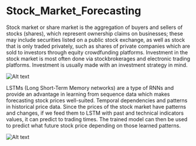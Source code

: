 # Stock_Market_Forecasting
Stock market or share market is the aggregation of buyers and sellers of stocks (shares), which represent ownership claims on businesses; these may include securities listed on a public stock exchange, as well as stock that is only traded privately, such as shares of private companies which are sold to investors through equity crowdfunding platforms. Investment in the stock market is most often done via stockbrokerages and electronic trading platforms. Investment is usually made with an investment strategy in mind.

![Alt text]() 

LSTMs (Long Short-Term Memory networks) are a type of RNNs and provide an advantage in learning from sequence data which makes forecasting stock prices well-suited. Temporal dependencies and patterns in historical price data. Since the prices of the stock market have patterns and changes, if we feed them to LSTM with past and technical indicators values, it can predict to trading times. The trained model can then be used to predict what future stock price depending on those learned patterns.


![Alt text]() 

